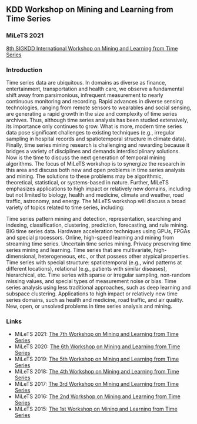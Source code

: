 ## KDD Workshop on Mining and Learning from Time Series

### MiLeTS 2021

[8th SIGKDD International Workshop on Mining and Learning from Time Series](https://kdd-milets.github.io/milets2022)

### Introduction
Time series data are ubiquitous. In domains as diverse as finance, entertainment, transportation and health care, we observe a fundamental shift away from parsimonious, infrequent measurement to nearly continuous monitoring and recording. Rapid advances in diverse sensing technologies, ranging from remote sensors to wearables and social sensing, are generating a rapid growth in the size and complexity of time series archives. Thus, although time series analysis has been studied extensively, its importance only continues to grow. What is more, modern time series data pose significant challenges to existing techniques (e.g., irregular sampling in hospital records and spatiotemporal structure in climate data). Finally, time series mining research is challenging and rewarding because it bridges a variety of disciplines and demands interdisciplinary solutions. Now is the time to discuss the next generation of temporal mining algorithms. The focus of MiLeTS workshop is to synergize the research in this area and discuss both new and open problems in time series analysis and mining. The solutions to these problems may be algorithmic, theoretical, statistical, or systems-based in nature. Further, MiLeTS emphasizes applications to high impact or relatively new domains, including but not limited to biology, health and medicine, climate and weather, road traffic, astronomy, and energy.
The MiLeTS workshop will discuss a broad variety of topics related to time series, including:

Time series pattern mining and detection, representation, searching and indexing, classification, clustering, prediction, forecasting, and rule mining.
BIG time series data.
Hardware acceleration techniques using GPUs, FPGAs and special processors.
Online, high-speed learning and mining from streaming time series.
Uncertain time series mining.
Privacy preserving time series mining and learning.
Time series that are multivariate, high-dimensional, heterogeneous, etc., or that possess other atypical properties.
Time series with special structure: spatiotemporal (e.g., wind patterns at different locations), relational (e.g., patients with similar diseases), hierarchical, etc.
Time series with sparse or irregular sampling, non-random missing values, and special types of measurement noise or bias.
Time series analysis using less traditional approaches, such as deep learning and subspace clustering.
Applications to high impact or relatively new time series domains, such as health and medicine, road traffic, and air quality.
New, open, or unsolved problems in time series analysis and mining.


### Links

* MiLeTS 2021: [The 7th Workshop on Mining and Learning from Time Series](https://kdd-milets.github.io/milets2021/)
* MiLeTS 2020: [The 6th Workshop on Mining and Learning from Time Series](https://kdd-milets.github.io/milets2020/)
* MiLeTS 2019: [The 5th Workshop on Mining and Learning from Time Series](https://kdd-milets.github.io/milets2019/)
* MiLeTS 2018: [The 4th Workshop on Mining and Learning from Time Series](https://kdd-milets.github.io/milets2018/)
* MiLeTS 2017: [The 3rd Workshop on Mining and Learning from Time Series](https://kdd-milets.github.io/milets2017/)
* MiLeTS 2016: [The 2nd Workshop on Mining and Learning from Time Series](https://kdd-milets.github.io/milets2016/)
* MiLeTS 2015: [The 1st Workshop on Mining and Learning from Time Series](https://kdd-milets.github.io/milets2015/)
